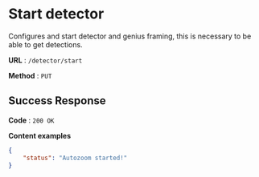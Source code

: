 # Start detector

Configures and start detector and genius framing, this is necessary to be able to get detections.

**URL** : `/detector/start`

**Method** : `PUT`

## Success Response

**Code** : `200 OK`

**Content examples**

```json
{
    "status": "Autozoom started!"
}
```
